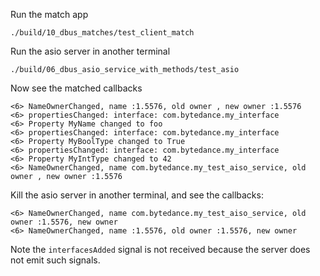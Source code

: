 
Run the match app
```
./build/10_dbus_matches/test_client_match
```

Run the asio server in another terminal
```
./build/06_dbus_asio_service_with_methods/test_asio
```

Now see the matched callbacks
```
<6> NameOwnerChanged, name :1.5576, old owner , new owner :1.5576
<6> propertiesChanged: interface: com.bytedance.my_interface
<6> Property MyName changed to foo
<6> propertiesChanged: interface: com.bytedance.my_interface
<6> Property MyBoolType changed to True
<6> propertiesChanged: interface: com.bytedance.my_interface
<6> Property MyIntType changed to 42
<6> NameOwnerChanged, name com.bytedance.my_test_aiso_service, old owner , new owner :1.5576
```

Kill the asio server in another terminal, and see the callbacks:
```
<6> NameOwnerChanged, name com.bytedance.my_test_aiso_service, old owner :1.5576, new owner
<6> NameOwnerChanged, name :1.5576, old owner :1.5576, new owner
```

Note the `interfacesAdded` signal is not received because the server does not emit such signals.
